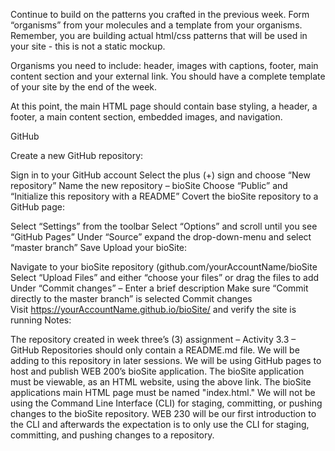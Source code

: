 Continue to build on the patterns you crafted in the previous week. Form “organisms” from your molecules and a template from your organisms. Remember, you are building actual html/css patterns that will be used in your site - this is not a static mockup. 

Organisms you need to include: header, images with captions, footer, main content section and your external link. You should have a complete template of your site by the end of the week.

At this point, the main HTML page should contain base styling, a header, a footer, a main content section, embedded images, and navigation. 


GitHub

 Create a new GitHub repository:

Sign in to your GitHub account
Select the plus (+) sign and choose “New repository”
Name the new repository – bioSite
Choose “Public” and “Initialize this repository with a README”
Covert the bioSite repository to a GitHub page:

Select “Settings” from the toolbar
Select “Options” and scroll until you see “GitHub Pages”
Under “Source” expand the drop-down-menu and select “master branch”
Save
Upload your bioSite:

Navigate to your bioSite repository (github.com/yourAccountName/bioSite
Select “Upload Files” and either “choose your files” or drag the files to add
Under “Commit changes” – Enter a brief description
Make sure “Commit directly to the master branch” is selected
Commit changes  
Visit https://yourAccountName.github.io/bioSite/ and verify the site is running
Notes:

The repository created in week three’s (3) assignment – Activity 3.3 – GitHub Repositories should only contain a README.md file.  We will be adding to this repository in later sessions.
We will be using GitHub pages to host and publish WEB 200’s bioSite application.
The bioSite application must be viewable, as an HTML website, using the above link.
The bioSite applications main HTML page must be named "index.html." 
We will not be using the Command Line Interface (CLI) for staging, committing, or pushing changes to the bioSite repository.  WEB 230 will be our first introduction to the CLI and afterwards the expectation is to only use the CLI for staging, committing, and pushing changes to a repository.
